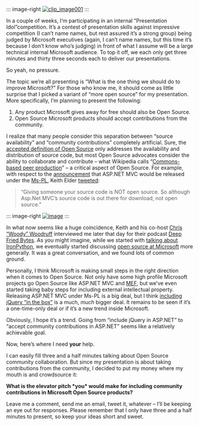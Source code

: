 ::: image-right
[![clip\_image001](http://s3.amazonaws.com/devhawk_images/WindowsLiveWriter/af4c4ff204c4_C655/clip_image001_thumb.jpg "clip_image001")](http://s3.amazonaws.com/devhawk_images/WindowsLiveWriter/af4c4ff204c4_C655/clip_image001_2.jpg) 
:::

In a couple of weeks, I‘m participating in an internal “Presentation
Idol”competition. It’s a contest of presentation skills against
impressive competition (I can’t name names, but rest assured it’s a
strong group) being judged by Microsoft executives (again, I can’t name
names, but this time it’s because I don’t know who’s judging) in front
of what I assume will be a large technical internal Microsoft audience.
To top it off, we each only get three minutes and thirty three seconds
each to deliver our presentations.

So yeah, no pressure.

The topic we’re all presenting is “What is the one thing we should do to
improve Microsoft?” For those who know me, it should come as little
surprise that I picked a variant of “more open source” for my
presentation. More specifically, I’m planning to present the following:

1.  Any product Microsoft gives away for free should also be Open
    Source.
2.  Open Source Microsoft products should accept contributions from the
    community.

I realize that many people consider this separation between “source
availability” and “community contributions” completely artificial. Sure,
the [accepted definition of Open Source](http://opensource.org/docs/osd)
only addresses the availability and distribution of source code, but
most Open Source advocates consider the ability to collaborate and
contribute – what Wikipedia calls “[Commons-based peer
production](http://en.wikipedia.org/wiki/Commons-based_peer_production)”
– a critical aspect of Open Source. For example, with respect to the
[announcement](http://weblogs.asp.net/scottgu/archive/2009/04/01/asp-net-mvc-1-0.aspx)
that ASP.NET MVC would be released under the
[Ms-PL](http://opensource.org/licenses/ms-pl.html), Keith Elder
[tweeted](http://twitter.com/keithelder/status/1438253992):

> “Giving someone your source code is NOT open source. So although
> Asp.Net MVC’s source code is out there for download, not open source.”

::: image-right
[![image](http://deepfriedbytes.com/files/media/image/WindowsLiveWriter/Media_8AE9/image_thumb_4.png "image")](http://deepfriedbytes.com/podcast/episode-32-being-dynamic-about-ironpython-with-harry-pierson-ndash-part-2/ "DevHawk on DFB") 
:::

In what now seems like a huge coincidence, Keith and his co-host [Chris
“Woody” Woodruff](http://twitter.com/cwoodruff) interviewed me later
that day for their podcast [Deep Fried
Bytes](http://deepfriedbytes.com/). As you might imagine, while we
started with [talking about
IronPython](http://deepfriedbytes.com/podcast/episode-31-being-dynamic-about-ironpython-with-harry-pierson-ndash-part-1/),
we eventually started discussing [open source at
Microsoft](http://deepfriedbytes.com/podcast/episode-32-being-dynamic-about-ironpython-with-harry-pierson-ndash-part-2/)
more generally. It was a great conversation, and we found lots of common
ground.

Personally, I think Microsoft is making small steps in the right
direction when it comes to Open Source. Not only have some high profile
Microsoft projects go Open Source like ASP.NET MVC and
[MEF](http://codebetter.com/blogs/glenn.block/archive/2008/10/02/mef-going-ms-pl-the-little-engine-that-could.aspx),
but we’ve even started taking baby steps for including external
intellectual property. Releasing ASP.NET MVC under Ms-PL is a big deal,
but I think [including jQuery “in the
box”](http://weblogs.asp.net/scottgu/archive/2008/09/28/jquery-and-microsoft.aspx)
is a much, *much* bigger deal. It remains to be seen if it’s a
one-time-only deal or if it’s a new trend inside Microsoft.

Obviously, I hope it’s a trend. Going from “include jQuery in ASP.NET”
to “accept community contributions in ASP.NET” seems like a relatively
achievable goal.

Now, here’s where I need **your** help.

I can easily fill three and a half minutes talking about Open Source
community collaboration. But since my presentation is about taking
contributions from the community, I decided to put my money where my
mouth is and crowdsource it:

**What is the elevator pitch \*you\*
would make for including community contributions in Microsoft Open
Source products?**

Leave me a comment, send me an email, tweet it, whatever – I’ll be
keeping an eye out for responses. Please remember that I only have three
and a half minutes to present, so keep your ideas short and sweet.
